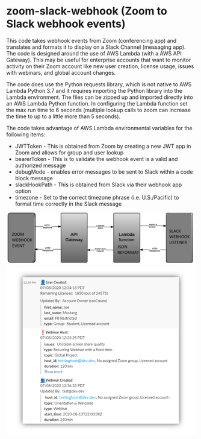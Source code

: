 # zoom-slack-webhook (Zoom to Slack webhook events)
This code takes webhook events from Zoom (conferencing app) and translates and formats it to display on a Slack Channel (messaging app).   The code is designed around the use of AWS Lambda (with a AWS API Gateway).  This may be useful for enterprise accounts that want to monitor activity on their Zoom account like new user creation, license usage, issues with webinars, and global account changes.


The code does use the Python requests library, which is not native to AWS Lambda Python 3.7 and it requires importing the Python library into the Lambda environment.  The files can be zipped up and imported directly into an AWS Lambda Python function.   In configuring the Lambda function set the max run time to 6 seconds (multiple lookup calls to zoom can increase the time to up to a little more than 5 seconds).

The code takes advantage of AWS Lambda environmental variables for the following items:
- JWTToken - This is obtained from Zoom by creating a new JWT app in Zoom and allows for group and user lookup
- bearerToken -	This is to validate the webhook event is a valid and authorized message
- debugMode	- enables error messages to be sent to Slack within a code block message
- slackHookPath - This is obtained from Slack via their webhook app option
- timezone - Set to the correct timezone phrase (i.e. U.S./Pacific) to format time correctly in the Slack message

![Alt text](https://github.com/mkumar-avit/zoom-slack-webhook/blob/master/zoom%20webhook.png?raw=true "Application Diagram")
![Alt text](https://github.com/mkumar-avit/zoom-slack-webhook/blob/master/Zoom-Slack-Webhook%20preview.png?raw=true "Slack sample")
